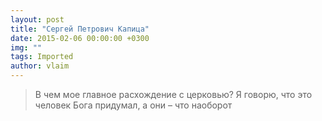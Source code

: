 ```yaml
---
layout: post
title: "Сергей Петрович Капица"
date: 2015-02-06 00:00:00 +0300
img: ""
tags: Imported
author: vlaim
---
```


> В чем мое главное расхождение с церковью? Я говорю, что это человек Бога придумал, а они – что наоборот